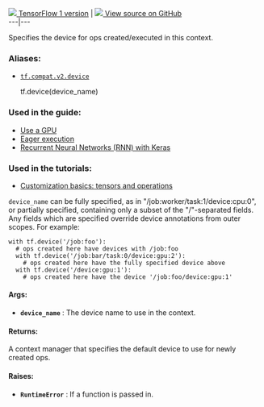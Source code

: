 [ ![](https://tensorflow.google.cn/images/tf_logo_32px.png) TensorFlow 1
version](/versions/r1.15/api_docs/python/tf/device) |  [
![](https://tensorflow.google.cn/images/GitHub-Mark-32px.png) View source on
GitHub
](https://github.com/tensorflow/tensorflow/blob/r2.0/tensorflow/python/framework/ops.py#L5147-L5177)  
---|---  
  
Specifies the device for ops created/executed in this context.

### Aliases:

  * [`tf.compat.v2.device`](/api_docs/python/tf/device)

    
    
    tf.device(device_name)
    

### Used in the guide:

  * [Use a GPU](https://tensorflow.google.cn/guide/gpu)
  * [Eager execution](https://tensorflow.google.cn/guide/eager)
  * [Recurrent Neural Networks (RNN) with Keras](https://tensorflow.google.cn/guide/keras/rnn)

### Used in the tutorials:

  * [Customization basics: tensors and operations](https://tensorflow.google.cn/tutorials/customization/basics)

`device_name` can be fully specified, as in "/job:worker/task:1/device:cpu:0",
or partially specified, containing only a subset of the "/"-separated fields.
Any fields which are specified override device annotations from outer scopes.
For example:

    
    
    with tf.device('/job:foo'):
      # ops created here have devices with /job:foo
      with tf.device('/job:bar/task:0/device:gpu:2'):
        # ops created here have the fully specified device above
      with tf.device('/device:gpu:1'):
        # ops created here have the device '/job:foo/device:gpu:1'
    

#### Args:

  * **`device_name`** : The device name to use in the context.

#### Returns:

A context manager that specifies the default device to use for newly created
ops.

#### Raises:

  * **`RuntimeError`** : If a function is passed in.

